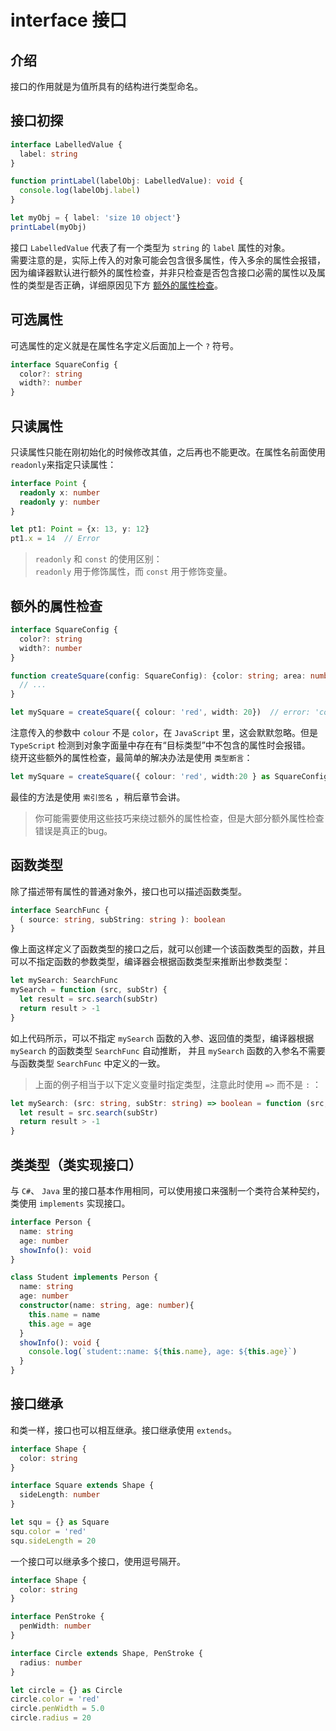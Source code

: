 # interface 接口

## 介绍
接口的作用就是为值所具有的结构进行类型命名。  

## 接口初探
```ts
interface LabelledValue {
  label: string
}

function printLabel(labelObj: LabelledValue): void {
  console.log(labelObj.label)
}

let myObj = { label: 'size 10 object'}
printLabel(myObj)
```  
接口 `LabelledValue` 代表了有一个类型为 `string` 的 `label` 属性的对象。  
需要注意的是，实际上传入的对象可能会包含很多属性，传入多余的属性会报错，因为编译器默认进行额外的属性检查，并非只检查是否包含接口必需的属性以及属性的类型是否正确，详细原因见下方 [额外的属性检查](#额外的属性检查)。  

## 可选属性
可选属性的定义就是在属性名字定义后面加上一个 `?` 符号。  
```ts
interface SquareConfig {
  color?: string
  width?: number
}
```  

## 只读属性
只读属性只能在刚初始化的时候修改其值，之后再也不能更改。在属性名前面使用 `readonly`来指定只读属性：  
```ts
interface Point {
  readonly x: number
  readonly y: number
}

let pt1: Point = {x: 13, y: 12}
pt1.x = 14  // Error
```  

> `readonly` 和 `const` 的使用区别：  
>  `readonly` 用于修饰属性，而 `const` 用于修饰变量。  

## 额外的属性检查
```ts
interface SquareConfig {
  color?: string
  width?: number
}

function createSquare(config: SquareConfig): {color: string; area: number} {
  // ...
}

let mySquare = createSquare({ colour: 'red', width: 20})  // error: 'colour' not expected in type 'SquareConfig'
```  
注意传入的参数中 `colour` 不是 `color`，在 `JavaScript` 里，这会默默忽略。但是 `TypeScript` 检测到对象字面量中存在有“目标类型”中不包含的属性时会报错。  
绕开这些额外的属性检查，最简单的解决办法是使用 `类型断言`：  
```ts
let mySquare = createSquare({ colour: 'red', width:20 } as SquareConfig )
```  
最佳的方法是使用 `索引签名` ，稍后章节会讲。  

> 你可能需要使用这些技巧来绕过额外的属性检查，但是大部分额外属性检查错误是真正的bug。  

## 函数类型
除了描述带有属性的普通对象外，接口也可以描述函数类型。  
```ts
interface SearchFunc {
  ( source: string, subString: string ): boolean
}
```  
像上面这样定义了函数类型的接口之后，就可以创建一个该函数类型的函数，并且可以不指定函数的参数类型，编译器会根据函数类型来推断出参数类型：  
```ts
let mySearch: SearchFunc
mySearch = function (src, subStr) {
  let result = src.search(subStr)
  return result > -1
}
```  
如上代码所示，可以不指定 `mySearch` 函数的入参、返回值的类型，编译器根据 `mySearch` 的函数类型 `SearchFunc` 自动推断， 并且 `mySearch` 函数的入参名不需要与函数类型 `SearchFunc` 中定义的一致。  

> 上面的例子相当于以下定义变量时指定类型，注意此时使用 `=>` 而不是 `:` ：  
```ts
let mySearch: (src: string, subStr: string) => boolean = function (src, subStr) {
  let result = src.search(subStr)
  return result > -1
}
```

## 类类型（类实现接口）
与 `C#`、 `Java` 里的接口基本作用相同，可以使用接口来强制一个类符合某种契约，类使用 `implements` 实现接口。  
```ts
interface Person {
  name: string
  age: number
  showInfo(): void
}

class Student implements Person {
  name: string
  age: number
  constructor(name: string, age: number){
    this.name = name
    this.age = age
  }
  showInfo(): void {
    console.log(`student::name: ${this.name}, age: ${this.age}`)
  }
}
```

## 接口继承
和类一样，接口也可以相互继承。接口继承使用 `extends`。  
```ts
interface Shape {
  color: string
}

interface Square extends Shape {
  sideLength: number
}

let squ = {} as Square
squ.color = 'red'
squ.sideLength = 20
```  
一个接口可以继承多个接口，使用逗号隔开。  
```ts
interface Shape {
  color: string
}

interface PenStroke {
  penWidth: number
}

interface Circle extends Shape, PenStroke {
  radius: number
}

let circle = {} as Circle
circle.color = 'red'
circle.penWidth = 5.0
circle.radius = 20
```